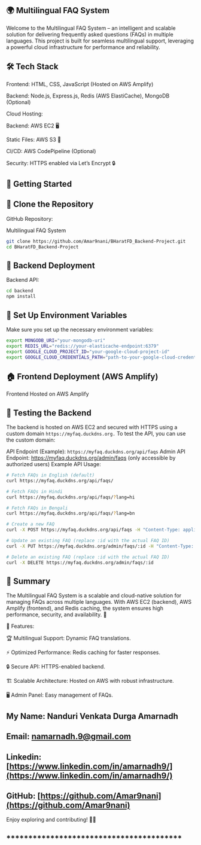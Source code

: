 ## 🌍 Multilingual FAQ System

Welcome to the Multilingual FAQ System – an intelligent and scalable solution for delivering frequently asked questions (FAQs) in multiple languages. This project is built for seamless multilingual support, leveraging a powerful cloud infrastructure for performance and reliability. 

## 🛠️ Tech Stack

Frontend: HTML, CSS, JavaScript (Hosted on AWS Amplify)

Backend: Node.js, Express.js, Redis (AWS ElastiCache), MongoDB (Optional)

Cloud Hosting:

Backend: AWS EC2 🖥️

Static Files: AWS S3 📂

CI/CD: AWS CodePipeline (Optional)

Security: HTTPS enabled via Let’s Encrypt 🔒

## 🚀 Getting Started

## 👅 Clone the Repository

GitHub Repository:

Multilingual FAQ System
```bash
git clone https://github.com/Amar9nani/BHaratFD_Backend-Project.git
cd BHaratFD_Backend-Project
```

## 👖 Backend Deployment

Backend API:
```bash
cd backend
npm install
```

## 🚀 Set Up Environment Variables
Make sure you set up the necessary environment variables:

```bash
export MONGODB_URI="your-mongodb-uri"
export REDIS_URL="redis://your-elasticache-endpoint:6379"
export GOOGLE_CLOUD_PROJECT_ID="your-google-cloud-project-id"
export GOOGLE_CLOUD_CREDENTIALS_PATH="path-to-your-google-cloud-credentials.json"
```

## 🏠 Frontend Deployment (AWS Amplify)

Frontend Hosted on AWS Amplify

## 📂 Testing the Backend
The backend is hosted on AWS EC2 and secured with HTTPS using a custom domain ```https://myfaq.duckdns.org.``` To test the API, you can use the custom domain:

API Endpoint (Example): ```https://myfaq.duckdns.org/api/faqs```
Admin API Endpoint: https://myfaq.duckdns.org/admin/faqs (only accessible by authorized users)
Example API Usage:
```bash
# Fetch FAQs in English (default)
curl https://myfaq.duckdns.org/api/faqs/

# Fetch FAQs in Hindi
curl https://myfaq.duckdns.org/api/faqs/?lang=hi

# Fetch FAQs in Bengali
curl https://myfaq.duckdns.org/api/faqs/?lang=bn

# Create a new FAQ
curl -X POST https://myfaq.duckdns.org/api/faqs -H "Content-Type: application/json" -d '{"question": "Test Question", "answer": "Test Answer"}'

# Update an existing FAQ (replace :id with the actual FAQ ID)
curl -X PUT https://myfaq.duckdns.org/admin/faqs/:id -H "Content-Type: application/json" -d '{"question": "Updated Question", "answer": "Updated Answer"}'

# Delete an existing FAQ (replace :id with the actual FAQ ID)
curl -X DELETE https://myfaq.duckdns.org/admin/faqs/:id
```
## 📌 Summary

The Multilingual FAQ System is a scalable and cloud-native solution for managing FAQs across multiple languages. With AWS EC2 (backend), AWS Amplify (frontend), and Redis caching, the system ensures high performance, security, and availability. 🚀

🎯 Features:

🏆 Multilingual Support: Dynamic FAQ translations.

⚡ Optimized Performance: Redis caching for faster responses.

🔒 Secure API: HTTPS-enabled backend.

🏗️ Scalable Architecture: Hosted on AWS with robust infrastructure.

🖥️ Admin Panel: Easy management of FAQs.

## My Name: Nanduri Venkata Durga Amarnadh
## Email: [namarnadh.9@gmail.com](namarnadh.9@gmail.com)
## Linkedin: [https://www.linkedin.com/in/amarnadh9/](https://www.linkedin.com/in/amarnadh9/)
## GitHub: [https://github.com/Amar9nani](https://github.com/Amar9nani) 


Enjoy exploring and contributing! 🚀🔥
## ****************************************

